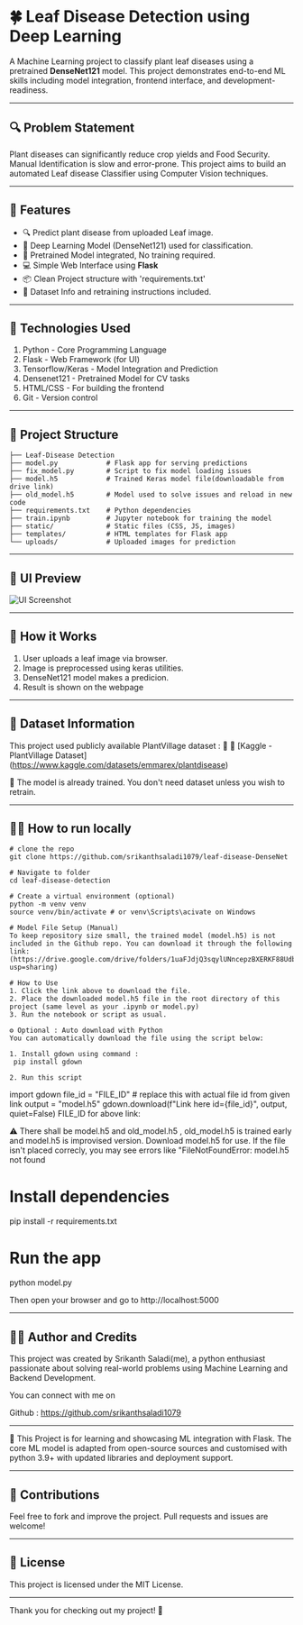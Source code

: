 # 🍀 Leaf Disease Detection using Deep Learning

A Machine Learning project to classify plant leaf diseases using a pretrained **DenseNet121** model. This project demonstrates end-to-end ML skills including model integration, frontend interface, and development-readiness.

---

## 🔍 Problem Statement

Plant diseases can significantly reduce crop yields and Food Security. Manual Identification is slow and error-prone. This project aims to build an automated Leaf disease Classifier using Computer Vision techniques.

---

## 🎯 Features

- 🔍 Predict plant disease from uploaded Leaf image.
- 🧠 Deep Learning Model (DenseNet121) used for classification.
- 📂 Pretrained Model integrated, No training required.
- 💻 Simple Web Interface using **Flask**
- 📦 Clean Project structure with 'requirements.txt'
- 📝 Dataset Info and retraining instructions included.

---

## 🚀 Technologies Used 

1. Python - Core Programming Language
2. Flask - Web Framework (for UI)
3. Tensorflow/Keras - Model Integration and Prediction
4. Densenet121 - Pretrained Model for CV tasks
5. HTML/CSS - For building the frontend
6. Git - Version control

---
## 📂 Project Structure

```
├── Leaf-Disease Detection
├── model.py            # Flask app for serving predictions
├── fix_model.py        # Script to fix model loading issues
├── model.h5            # Trained Keras model file(downloadable from drive link)
├── old_model.h5        # Model used to solve issues and reload in new code
├── requirements.txt    # Python dependencies
├── train.ipynb         # Jupyter notebook for training the model
├── static/             # Static files (CSS, JS, images)
├── templates/          # HTML templates for Flask app
└── uploads/            # Uploaded images for prediction
```

---

## 🎨 UI Preview

![UI Screenshot]("static/images/image1.png")

---

## 🧠 How it Works

1. User uploads a leaf image via browser.
2. Image is preprocessed using keras utilities.
3. DenseNet121 model makes a predicion.
4. Result is shown on the webpage

---

## 📑 Dataset Information

This project used publicly available PlantVillage dataset : 🔗 🔗 [Kaggle - PlantVillage Dataset] (https://www.kaggle.com/datasets/emmarex/plantdisease)

📌 The model is already trained. You don't need dataset unless you wish to retrain.

---

## 🏃‍♂️ How to run locally

```
# clone the repo
git clone https://github.com/srikanthsaladi1079/leaf-disease-DenseNet

# Navigate to folder
cd leaf-disease-detection

# Create a virtual environment (optional)
python -m venv venv 
source venv/bin/activate # or venv\Scripts\acivate on Windows

# Model File Setup (Manual)
To keep repository size small, the trained model (model.h5) is not included in the Github repo. You can download it through the following link:
(https://drive.google.com/drive/folders/1uaFJdjQ3sqylUNncepzBXERKF88UdbVH?usp=sharing)

# How to Use
1. Click the link above to download the file.
2. Place the downloaded model.h5 file in the root directory of this project (same level as your .ipynb or model.py)
3. Run the notebook or script as usual.

⚙️ Optional : Auto download with Python
You can automatically download the file using the script below:

1. Install gdown using command :
 pip install gdown

2. Run this script
```
import gdown
file_id = "FILE_ID" # replace this with actual file id from given link
output = "model.h5"
gdown.download(f"Link here id={file_id}", output, quiet=False)
FILE_ID for above link: 

⚠️ There shall be model.h5 and old_model.h5 , old_model.h5 is trained early and model.h5 is improvised version. Download model.h5 for use. If the file isn't placed correcly, you may see errors like "FileNotFoundError: model.h5 not found

# Install dependencies
pip install -r requirements.txt

# Run the app
python model.py

Then open your browser and go to http://localhost:5000

---

## 🧑‍💻 Author and Credits

This project was created by Srikanth Saladi(me), a python enthusiast passionate about solving real-world problems using Machine Learning and Backend Development.

You can connect with me on 

Github : https://github.com/srikanthsaladi1079

---

📌 This Project is for learning and showcasing ML integration with Flask. The core ML model is adapted from open-source sources and customised with python 3.9+ with updated libraries and deployment support.

---

## 🤝 Contributions

Feel free to fork and improve the project. Pull requests and issues are welcome!

---

## 📜 License

This project is licensed under the MIT License.

---

Thank you for checking out my project! 🌱
